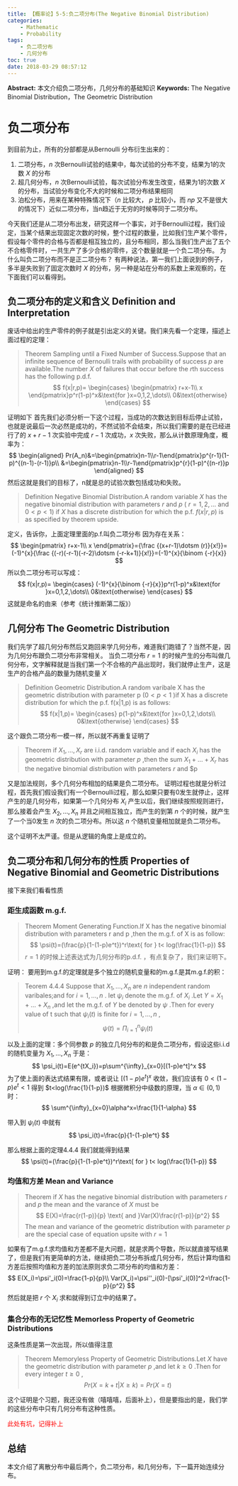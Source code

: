 ```yaml
---
title: 【概率论】5-5:负二项分布(The Negative Binomial Distribution)
categories:
    - Mathematic
    - Probability
tags:
    - 负二项分布
    - 几何分布
toc: true
date: 2018-03-29 08:57:12
---
```


**Abstract:** 本文介绍负二项分布，几何分布的基础知识
**Keywords:** The Negative Binomial Distribution，The Geometric Distribution

<!--more-->
# 负二项分布
到目前为止，所有的分部都是从Bernoulli 分布衍生出来的：
1. 二项分布，$n$ 次Bernoulli试验的结果中，每次试验的分布不变，结果为1的次数 $X$ 的分布
2. 超几何分布，$n$ 次Bernoulli试验，每次试验分布发生改变，结果为1的次数 $X$ 的分布，当试验分布变化不大的时候和二项分布结果相同
3. 泊松分布，用来在某种特殊情况下（$n$ 比较大， $p$ 比较小，而 $np$ 又不是很大的情况下）近似二项分布，当n趋近于无穷的时候等同于二项分布。

今天我们还是从二项分布出发，研究这样一个事实，对于Bernoulli过程，我们设定，当某个结果出现固定次数的时候，整个过程的数量，比如我们生产某个零件，假设每个零件的合格与否都是相互独立的，且分布相同，那么当我们生产出了五个不合格零件时，一共生产了多少合格的零件，这个数量就是一个负二项分布。
为什么叫负二项分布而不是正二项分布？
有两种说法，第一我们上面说到的例子，多半是失败到了固定次数时 $X$ 的分布，另一种是站在分布的系数上来观察的，在下面我们可以看得到。
## 负二项分布的定义和含义 Definition and Interpretation
废话中给出的生产零件的例子就是引出定义的关键。我们来先看一个定理，描述上面过程的定理：
>Theorem Sampling until a Fixed Number of Success.Suppose that an infinite sequence of Bernoulli trails with probability of success $p$ are available.The number $X$ of failures that occur before the $r$th success has the following p.d.f.
$$
f(x|r,p)=
\begin{cases}
\begin{pmatrix}
r+x-1\\
x
\end{pmatrix}p^r(1-p)^x&\text{for }x=0,1,2,\dots\\
0&\text{otherwise}
\end{cases}
$$

证明如下
首先我们必须分析一下这个过程，当成功的次数达到目标后停止试验，也就是说最后一次必然是成功的，不然试验不会结束，所以我们需要的是在已经进行了的 $x+r-1$ 次实验中完成 $r-1$ 次成功，$x$ 次失败，那么从计数原理角度，概率为：
$$
\begin{aligned}
Pr(A_n)&=\begin{pmatrix}n-1\\r-1\end{pmatrix}p^{r-1}(1-p)^{(n-1)-(r-1)}p\\
&=\begin{pmatrix}n-1\\r-1\end{pmatrix}p^{r}(1-p)^{(n-r)}p
\end{aligned}
$$
然后这就是我们的目标了，n就是总的试验次数包括成功和失败。

>Definition Negative Binomial Distribution.A random variable $X$ has the negative binomial distribution with parameters $r$ and $p$ ( $r=1,2,\dots$ and $0 < p < 1$) if $X$ has a discrete distribution for which the p.f. $f(x|r,p)$ is as specified by theorem upside.

定义，告诉你，上面定理里面的p.f.叫负二项分布
因为存在关系：
$$
\begin{pmatrix}
r+x-1\\
x
\end{pmatrix}={\frac {(x+r-1)\dotsm (r)}{x!}}=(-1)^{x}{\frac {(-r)(-r-1)(-r-2)\dotsm (-r-k+1)}{x!}}=(-1)^{x}{\binom {-r}{x}}
$$
所以负二项分布可以写成：
$$
f(x|r,p)=
\begin{cases}
(-1)^{x}{\binom {-r}{x}}p^r(1-p)^x&\text{for }x=0,1,2,\dots\\
0&\text{otherwise}
\end{cases}
$$
这就是命名的由来（参考《统计推断第二版》）

## 几何分布 The Geometric Distribution
我们先学了超几何分布然后又跑回来学几何分布，难道我们跑错了？当然不是，因为几何分布跟负二项分布非常相关。
当负二项分布 $r=1$ 的时候产生的分布叫做几何分布，文字解释就是当我们第一个不合格的产品出现时，我们就停止生产，这是生产的合格产品的数量为随机变量 $X$

>Definition Geometric Distribution.A random varibale X has the geometric distribution with parameter p ($0 < p < 1$ )if X has a discrete distribution for which the p.f. f(x|1,p) is as follows:
$$
f(x|1,p)=
\begin{cases}
p(1-p)^x&\text{for }x=0,1,2,\dots\\
0&\text{otherwise}
\end{cases}
$$

这个跟负二项分布一模一样，所以就不再重复证明了
>Theorem if $X_1,\dots,X_r$ are i.i.d. random variable and if each $X_i$ has the geometric distribution with parameter $p$ ,then the sum $X_1+\dots+X_r$ has the negative binomial distribution with parameters $r$ and $p

又是加法规则，多个几何分布相加的结果是负二项分布。
证明过程也就是分析过程，首先我们假设我们有一个Bernoulli过程，那么如果只要有0发生就停止，这样产生的是几何分布，如果第一个几何分布 $X_i$ 产生以后，我们继续按照规则进行，那么接着会产生 $X_2,\dots,X_n$ 并且之间相互独立，而产生的到第 $n$ 个的时候，就产生了一个当0发生 $n$ 次的负二项分布。所以这 $n$ 个随机变量相加就是负二项分布。

这个证明不太严谨。但是从逻辑的角度上是成立的。
## 负二项分布和几何分布的性质 Properties of Negative Binomial and Geometric Distributions
接下来我们看看性质
### 距生成函数 m.g.f.
>Theorem Moment Generating Function.If X has the negative binomial distribution with parameters r and p ,then the m.g.f. of X is as follow:
$$
\psi(t)=(\frac{p}{1-(1-p)e^t})^r\text{ for } t< log(\frac{1}{1-p})
$$
$r=1$ 的时候上述表达式为几何分布的p.d.f. ，有点复杂了，我们来证明下。

证明：
要用到m.g.f.的定理就是多个独立的随机变量和的m.g.f.是其m.g.f.的积：
>Teorem 4.4.4 Suppose that $X_1,\dots,X_n$ are $n$ independent random varibales;and for $i=1,\dots,n$ . let $\psi_i$ denote the m.g.f. of $X_i$ .Let $Y=X_1+\dots+X_n$ ,and let the m.g.f. of $Y$ be denoted by $\psi$ .Then for every value of t such that $\psi_i(t)$ is finite for $i=1,\dots,n$ ,
$$
\psi(t)=\Pi^{n}_{i=1}\psi_i(t)
$$

以及上面的定理：多个同参数 $p$ 的独立几何分布的和是负二项分布，假设这些i.i.d的随机变量为 $X_1,\dots,X_n$
于是：
$$
\psi_i(t)=E(e^{tX_i})=p\sum^{\infty}_{x=0}[(1-p)e^t]^x
$$
为了使上面的表达式结果有限，或者说让 $[(1-p)e^t]^x$ 收敛，我们应该有 $0< (1-p)e^t < 1$  得到 $t<log(\frac{1}{1-p})$
根据微积分中级数的原理，当 $\alpha\in (0,1)$ 时：
$$
\sum^{\infty}_{x=0}\alpha^x=\frac{1}{1-\alpha}
$$

带入到 $\psi_i(t)$ 中就有
$$
\psi_i(t)=\frac{p}{1-(1-p)e^t}
$$

那么根据上面的定理4.4.4 我们就能得到结果
$$
\psi(t)=(\frac{p}{1-(1-p)e^t})^r\text{ for } t< log(\frac{1}{1-p})
$$

### 均值和方差 Mean and Variance
>Theorem if $X$ has the negative binomial distribution with parameters $r$ and $p$ the mean and the varance of $X$ must be
$$
E(X)=\frac{r(1-p)}{p} \text{ and }Var(X)\frac{r(1-p)}{p^2}
$$
The mean and variance of the geometric distribution with parameter $p$ are the special case of equation upsite with $r=1$

如果有了m.g.f.求均值和方差都不是大问题，就是求两个导数，所以就直接写结果了，但是我们有更简单的方法，继续把负二项分布拆成几何分布，然后计算均值和方差后按照均值和方差的加法原则求负二项分布的均值和方差：
$$
E(X_i)=\psi'_i(0)=\frac{1-p}{p}\\
Var(X_i)=\psi''_i(0)-[\psi'_i(0)]^2=\frac{1-p}{p^2}
$$
然后就是把 $r$ 个 $X_i$ 求和就得到订立中的结果了。

### 集合分布的无记忆性 Memorless Property of Geometric Distributions
这条性质是第一次出现，所以值得注意
>Theorem Memoryless Property of Geometric Distributions.Let $X$ have the geometric distribution with parameter $p$ ,and let $k\geq 0$ .Then for every integer $t\geq 0$ ,
$$
Pr(X=k+t|X\geq k)=Pr(X=t)
$$

这个证明是个习题，我还没有做（嘻嘻嘻，后面补上），但是要指出的是，我们学的这些分布中只有几何分布有这种性质。

<font color='ff000'>此处有坑，记得补上</font>


## 总结
本文介绍了离散分布中最后两个，负二项分布，和几何分布，下一篇开始连续分布。






